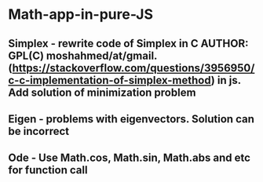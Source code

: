 # Math-app-in-pure-JS

## Simplex - rewrite code of Simplex in C AUTHOR: GPL(C) moshahmed/at/gmail. (https://stackoverflow.com/questions/3956950/c-c-implementation-of-simplex-method) in js. Add solution of minimization problem

## Eigen - problems with eigenvectors. Solution can be incorrect

## Ode - Use Math.cos, Math.sin, Math.abs and etc for function call
